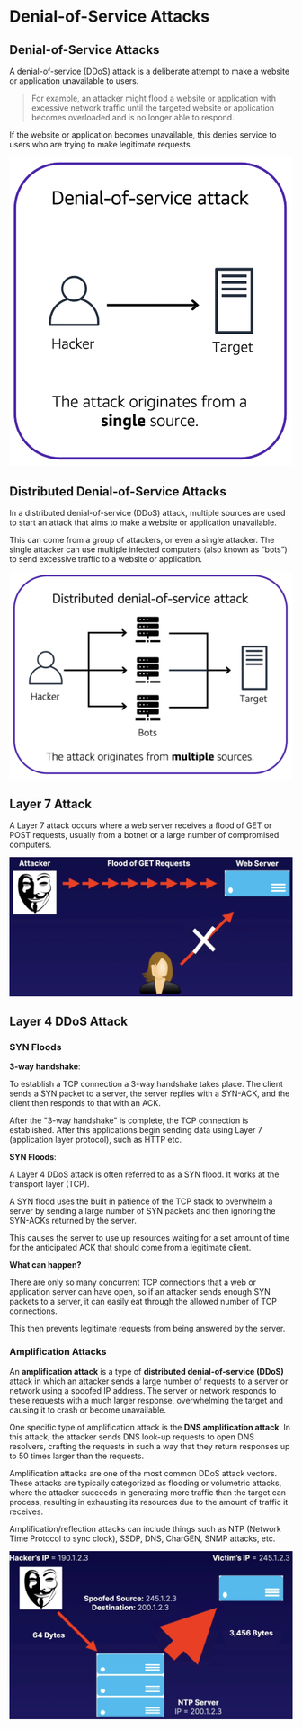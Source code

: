 # Denial-of-Service Attacks

## Denial-of-Service Attacks

A denial-of-service (DDoS) attack is a deliberate attempt to make a website or application unavailable to users.

> For example, an attacker might flood a website or application with excessive network traffic until the targeted website or application becomes overloaded and is no longer able to respond.

If the website or application becomes unavailable, this denies service to users who are trying to make legitimate requests.

![](images/dos.png)


## Distributed Denial-of-Service Attacks

In a distributed denial-of-service (DDoS) attack, multiple sources are used to start an attack that aims to make a website or application unavailable.

This can come from a group of attackers, or even a single attacker. The single attacker can use multiple infected computers (also known as “bots”) to send excessive traffic to a website or application.

![](images/ddos.png)


## Layer 7 Attack

A Layer 7 attack occurs where a web server receives a flood of GET or POST requests, usually from a botnet or a large number of compromised computers.

![](images/layer-7-atk.png)


## Layer 4 DDoS Attack

### SYN Floods

**3-way handshake**:

To establish a TCP connection a 3-way handshake takes place. The client sends a SYN packet to a server, the server replies with a SYN-ACK, and the client then responds to that with an ACK.

After the "3-way handshake" is complete, the TCP connection is established. After this applications begin sending data using Layer 7 (application layer protocol), such as HTTP etc.

**SYN Floods**:

A Layer 4 DDoS attack is often referred to as a SYN flood. It works at the transport layer (TCP).

A SYN flood uses the built in patience of the
TCP stack to overwhelm a server by sending a large number of SYN packets and then ignoring the SYN-ACKs returned by the server.

This causes the server to use up resources waiting for a set amount of time for the anticipated ACK that should come from a legitimate client.

**What can happen?**

There are only so many concurrent TCP connections that a web or application server can have open, so if an attacker sends enough SYN packets to a server, it can easily eat through the allowed number of TCP connections.

This then prevents legitimate requests from being answered by the server.


### Amplification Attacks

An **amplification attack** is a type of **distributed denial-of-service (DDoS)** attack in which an attacker sends a large number of requests to a server or network using a spoofed IP address. The server or network responds to these requests with a much larger response, overwhelming the target and causing it to crash or become unavailable. 

One specific type of amplification attack is the **DNS amplification attack**. In this attack, the attacker sends DNS look-up requests to open DNS resolvers, crafting the requests in such a way that they return responses up to 50 times larger than the requests. 

Amplification attacks are one of the most common DDoS attack vectors. These attacks are typically categorized as flooding or volumetric attacks, where the attacker succeeds in generating more traffic than the target can process, resulting in exhausting its resources due to the amount of traffic it receives.

Amplification/reflection attacks can include things such as NTP (Network Time Protocol to sync clock), SSDP, DNS, CharGEN, SNMP attacks, etc.

![](images/amplification-atk.png)
